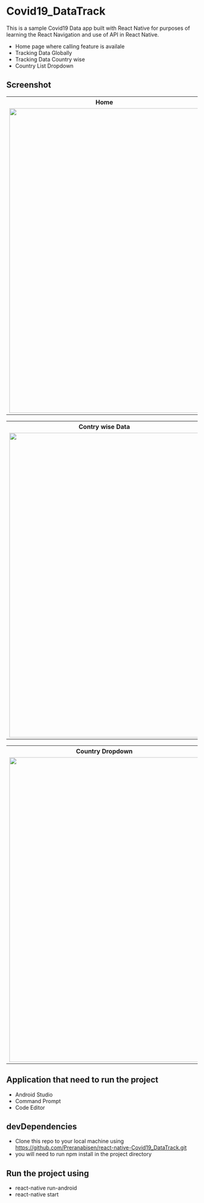 # Covid19_DataTrack
This is a sample Covid19 Data app built with React Native for purposes of learning the React Navigation and use of API in React Native.
- Home page where calling feature is availale
- Tracking Data Globally
- Tracking Data Country wise 
- Country List Dropdown
## Screenshot 
<table>
  <tr>
   <th>Home</th>
   <th>Global Data</th>
  </tr>
  <tr>
    <td><img src="https://user-images.githubusercontent.com/61933510/107464822-13b02500-6b87-11eb-997b-79b668fb1918.png" width="500" height="800"></td>
    <td><img src="https://user-images.githubusercontent.com/61933510/107464833-1ad73300-6b87-11eb-8184-6329679ee749.png" width="500" height="800">
    </td>
  </tr>
</table>

<table>
  <tr>
   <th>Contry wise Data</th>
   <th>View after scrolling</th>
  </tr>
  <tr>
    <td><img src="https://user-images.githubusercontent.com/61933510/107464844-232f6e00-6b87-11eb-865c-8c9c4f00dbf0.png" width="500" height="800"></td>
    <td><img src="https://user-images.githubusercontent.com/61933510/107464881-32aeb700-6b87-11eb-9666-a7731bdaee2c.png" width="500" height="800"></td>
  </tr>
</table>

<table>
  <tr>
   <th>Country Dropdown</th>
   <th>Country Data after choose from Dropdown</th>
  </tr>
  <tr>
    <td><img src="https://user-images.githubusercontent.com/61933510/107464864-2c203f80-6b87-11eb-9dea-267d14222164.png" width="500" height="800"></td>
    <td><img src="https://user-images.githubusercontent.com/61933510/107464891-380c0180-6b87-11eb-808f-d4ca57f587e3.png" width="500" height="800"></td>
  </tr>
</table>

## Application that need to run the project
- Android Studio
- Command Prompt
- Code Editor 
## devDependencies
- Clone this repo to your local machine using https://github.com/Preranabisen/react-native-Covid19_DataTrack.git
- you will need to run npm install in the project directory
## Run the project using 
- react-native run-android
- react-native start 

